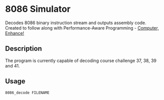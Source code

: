 # 8086 Simulator

Decodes 8086 binary instruction stream and outputs assembly code.
Created to follow along with Performance-Aware Programming - [Computer, Enhance!](https://www.computerenhance.com/)


## Description

The program is currently capable of decoding course challenge 37, 38, 39 and 41.


## Usage

`8086_decode FILENAME`